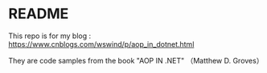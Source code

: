 # README

This repo is for my blog : <https://www.cnblogs.com/wswind/p/aop_in_dotnet.html>

They are code samples from the book "AOP IN .NET" （Matthew D. Groves）